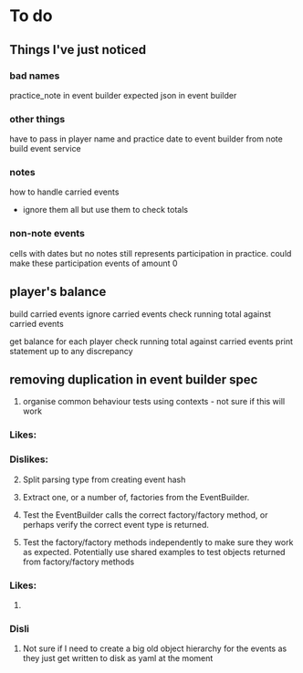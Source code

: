 To do
===

Things I've just noticed
---

### bad names
practice_note in event builder
expected json in event builder

### other things
have to pass in player name and practice date to event builder from note
build event service

### notes
how to handle carried events
* ignore them all but use them to check totals

### non-note events
cells with dates but no notes still represents participation in practice. could make these participation events of amount 0

player's balance
---

build carried events
ignore carried events
check running total against carried events

get balance for each player
check running total against carried events
print statement up to any discrepancy

removing duplication in event builder spec
---

1. organise common behaviour tests using contexts - not sure if this will work

  ### Likes:

  ### Dislikes:


2. Split parsing type from creating event hash

  1. Extract one, or a number of, factories from the EventBuilder.  
  2. Test the EventBuilder calls the correct factory/factory method, or perhaps verify the correct event type is returned.
  3. Test the factory/factory methods independently to make sure they work as expected.  Potentially use shared examples to test objects returned from factory/factory methods

  ### Likes:
  1. 

  ### Disli
  1. Not sure if I need to create a big old object hierarchy for the events as they just get written to disk as yaml at the moment